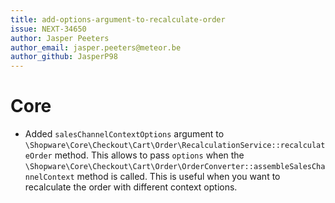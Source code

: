 ```yaml
---
title: add-options-argument-to-recalculate-order
issue: NEXT-34650
author: Jasper Peeters
author_email: jasper.peeters@meteor.be
author_github: JasperP98
---
```

# Core
* Added `salesChannelContextOptions` argument to `\Shopware\Core\Checkout\Cart\Order\RecalculationService::recalculateOrder` method. This allows to pass `options` when the `\Shopware\Core\Checkout\Cart\Order\OrderConverter::assembleSalesChannelContext` method is called. This is useful when you want to recalculate the order with different context options.
